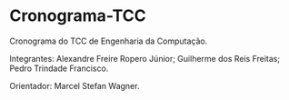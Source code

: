 # Cronograma-TCC
Cronograma do TCC de Engenharia da Computação.

Integrantes: 
Alexandre Freire Ropero Júnior;
Guilherme dos Reis Freitas;
Pedro Trindade Francisco.

Orientador:
Marcel Stefan Wagner.
